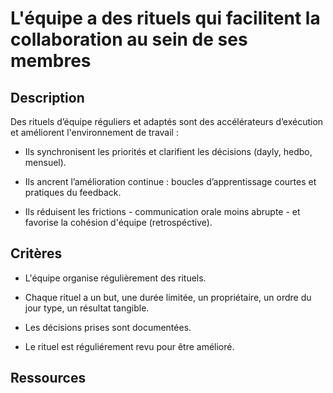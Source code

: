 # L'équipe a des rituels qui facilitent la collaboration au sein de ses membres

## Description

Des rituels d’équipe réguliers et adaptés sont des accélérateurs d’exécution
et améliorent l'environnement de travail :

- Ils synchronisent les priorités et clarifient les décisions (dayly, hedbo,
mensuel).

- Ils ancrent l’amélioration continue : boucles d’apprentissage courtes et
pratiques du feedback.

- Ils réduisent les frictions - communication orale moins abrupte - et favorise
la cohésion d'équipe (retrospéctive).

## Critères

- L'équipe organise régulièrement des rituels.

- Chaque rituel a un but, une durée limitée, un propriétaire, un ordre du jour
type, un résultat tangible.

- Les décisions prises sont documentées.

- Le rituel est réguliérement revu pour être amélioré.

## Ressources
